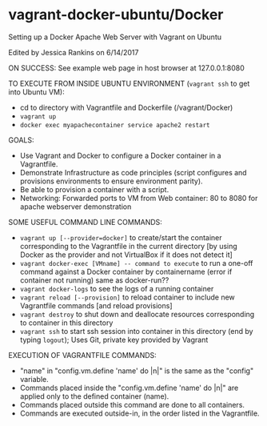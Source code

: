 # vagrant-docker-ubuntu/Docker
Setting up a Docker Apache Web Server with Vagrant on Ubuntu

Edited by Jessica Rankins on 6/14/2017

ON SUCCESS:		See example web page in host browser at 127.0.0.1:8080

TO EXECUTE FROM INSIDE UBUNTU ENVIRONMENT (```vagrant ssh``` to get into Ubuntu VM):
- cd to directory with Vagrantfile and Dockerfile (/vagrant/Docker)
- ```vagrant up```
- ```docker exec myapachecontainer service apache2 restart```

GOALS:
- Use Vagrant and Docker to configure a Docker container in a Vagrantfile.
- Demonstrate Infrastructure as code principles (script configures 
		and provisions environments to ensure environment parity).
- Be able to provision a container with a script.
- Networking: Forwarded ports to VM from Web container: 80 to 8080 
		for apache webserver demonstration

SOME USEFUL COMMAND LINE COMMANDS:
- ```vagrant up [--provider=docker]``` to create/start the container 
		corresponding to the Vagrantfile in the current directory [by using
		Docker as the provider and not VirtualBox if it does not detect it]
- ```vagrant docker-exec [VMname] -- command to execute``` to run a 
		one-off command against a Docker container by containername
		(error if container not running) same as docker-run??
- ```vagrant docker-logs``` to see the logs of a running container
- ```vagrant reload [--provision]``` to reload container to include new 
		Vagrantfile commands [and reload provisions]
- ```vagrant destroy``` to shut down and deallocate resources corresponding 
		to container in this directory
- ```vagrant ssh``` to start ssh session into container in this directory 
		(end by typing ```logout```); Uses Git, private key provided by Vagrant

EXECUTION OF VAGRANTFILE COMMANDS:
- "name" in "config.vm.define 'name' do |n|" is the same as the
		"config" variable.
- Commands placed inside the "config.vm.define 'name' do |n|" are
		applied only to the defined container (name).
- Commands placed outside this command are done to all containers.
- Commands are executed outside-in, in the order listed in the
		Vagrantfile.
		
